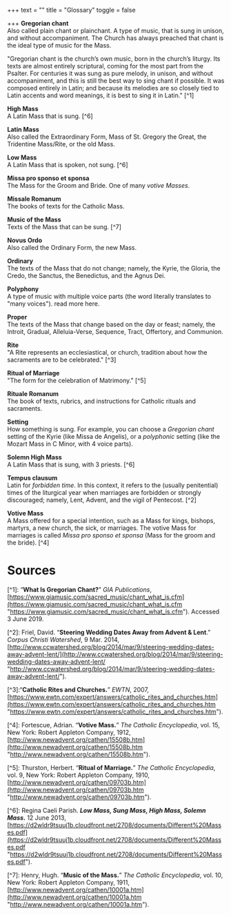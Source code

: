 +++
text = ""
title = "Glossary"
toggle = false

+++
**Gregorian chant**  
Also called plain chant or plainchant. A type of music, that is sung in unison, and without accompaniment. The Church has always preached that chant is the ideal type of music for the Mass.

"Gregorian chant is the church’s own music, born in the church’s liturgy. Its texts are almost entirely scriptural, coming for the most part from the Psalter. For centuries it was sung as pure melody, in unison, and without accompaniment, and this is still the best way to sing chant if possible. It was composed entirely in Latin; and because its melodies are so closely tied to Latin accents and word meanings, it is best to sing it in Latin." \[^1\]

**High Mass**  
A Latin Mass that is sung. \[^6\]

**Latin Mass**  
Also called the Extraordinary Form, Mass of St. Gregory the Great, the Tridentine Mass/Rite, or the old Mass.

**Low Mass**  
A Latin Mass that is spoken, not sung. \[^6\]

**Missa pro sponso et sponsa**  
The Mass for the Groom and Bride. One of many _votive Masses_.

**Missale Romanum**  
The books of texts for the Catholic Mass.

**Music of the Mass**  
Texts of the Mass that can be sung. \[^7\]

**Novus Ordo**  
Also called the Ordinary Form, the new Mass.

**Ordinary**  
The texts of the Mass that do not change; namely, the Kyrie, the Gloria, the Credo, the Sanctus, the Benedictus, and the Agnus Dei.

**Polyphony**  
A type of music with multiple voice parts (the word literally translates to "many voices"). read more here.

**Proper**  
The texts of the Mass that change based on the day or feast; namely, the Introit, Gradual, Alleluia-Verse, Sequence, Tract, Offertory, and Communion.

**Rite**  
"A Rite represents an ecclesiastical, or church, tradition about how the sacraments are to be celebrated." \[^3\]

**Ritual of Marriage**  
"The form for the celebration of Matrimony." \[^5\]

**Rituale Romanum**  
The book of texts, rubrics, and instructions for Catholic rituals and sacraments.

**Setting**  
How something is sung. For example, you can choose a _Gregorian chant_ setting of the Kyrie (like Missa de Angelis), or a _polyphonic_ setting (like the Mozart Mass in C Minor, with 4 voice parts).

**Solemn High Mass**  
A Latin Mass that is sung, with 3 priests. \[^6\]

**Tempus clausum**  
Latin for _forbidden time_. In this context, it refers to the (usually penitential) times of the liturgical year when marriages are forbidden or strongly discouraged; namely, Lent, Advent, and the vigil of Pentecost. \[^2\]

**Votive Mass**  
A Mass offered for a special intention, such as a Mass for kings, bishops, martyrs, a new church, the sick, or marriages. The votive Mass for marriages is called _Missa pro sponso et sponsa_ (Mass for the groom and the bride). \[^4\]

# Sources

\[^1\]: “**What Is Gregorian Chant?**” _GIA Publications_, [https://www.giamusic.com/sacred_music/chant_what_is.cfm](https://www.giamusic.com/sacred_music/chant_what_is.cfm "https://www.giamusic.com/sacred_music/chant_what_is.cfm"). Accessed 3 June 2019.

\[^2\]: Friel, David. “**Steering Wedding Dates Away from Advent & Lent**.” _Corpus Christi Watershed_, 9 Mar. 2014, [http://www.ccwatershed.org/blog/2014/mar/9/steering-wedding-dates-away-advent-lent/](http://www.ccwatershed.org/blog/2014/mar/9/steering-wedding-dates-away-advent-lent/ "http://www.ccwatershed.org/blog/2014/mar/9/steering-wedding-dates-away-advent-lent/").

\[^3\]:“**Catholic Rites and Churches.**” _EWTN_, 2007, [https://www.ewtn.com/expert/answers/catholic_rites_and_churches.htm](https://www.ewtn.com/expert/answers/catholic_rites_and_churches.htm "https://www.ewtn.com/expert/answers/catholic_rites_and_churches.htm").

\[^4\]: Fortescue, Adrian. “**Votive Mass.**” _The Catholic Encyclopedia_, vol. 15, New York: Robert Appleton Company, 1912, [http://www.newadvent.org/cathen/15508b.htm](http://www.newadvent.org/cathen/15508b.htm "http://www.newadvent.org/cathen/15508b.htm").

\[^5\]: Thurston, Herbert. “**Ritual of Marriage.**” _The Catholic Encyclopedia_, vol. 9, New York: Robert Appleton Company, 1910, [http://www.newadvent.org/cathen/09703b.htm](http://www.newadvent.org/cathen/09703b.htm "http://www.newadvent.org/cathen/09703b.htm").

\[^6\]: Regina Caeli Parish. **_Low Mass, Sung Mass, High Mass, Solemn Mass_.** 12 June 2013, [https://d2wldr9tsuuj1b.cloudfront.net/2708/documents/Different%20Masses.pdf](https://d2wldr9tsuuj1b.cloudfront.net/2708/documents/Different%20Masses.pdf "https://d2wldr9tsuuj1b.cloudfront.net/2708/documents/Different%20Masses.pdf").

\[^7\]: Henry, Hugh. “**Music of the Mass.**” _The Catholic Encyclopedia_, vol. 10, New York: Robert Appleton Company, 1911, [http://www.newadvent.org/cathen/10001a.htm](http://www.newadvent.org/cathen/10001a.htm "http://www.newadvent.org/cathen/10001a.htm").